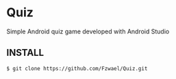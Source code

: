 # Quiz
Simple Android quiz game developed with Android Studio
## INSTALL
```
$ git clone https://github.com/Fzwael/Quiz.git
```

